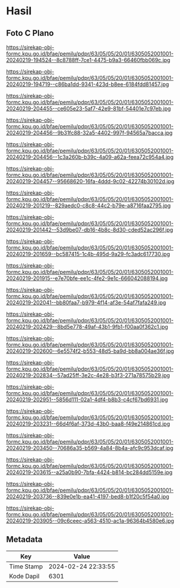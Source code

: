 # Hasil

## Foto C Plano

https://sirekap-obj-formc.kpu.go.id/bfae/pemilu/pdpr/63/05/05/20/01/6305052001001-20240219-194524--8c8788ff-7ce1-4475-b9a3-66460fbb069c.jpg

https://sirekap-obj-formc.kpu.go.id/bfae/pemilu/pdpr/63/05/05/20/01/6305052001001-20240219-194719--c86ba1dd-9341-423d-b8ee-6184fdd81457.jpg

https://sirekap-obj-formc.kpu.go.id/bfae/pemilu/pdpr/63/05/05/20/01/6305052001001-20240219-204455--ce605e23-5af7-42e9-81bf-54401e7c97eb.jpg

https://sirekap-obj-formc.kpu.go.id/bfae/pemilu/pdpr/63/05/05/20/01/6305052001001-20240219-204456--9b31fc88-32a5-4402-997f-94565a7bacca.jpg

https://sirekap-obj-formc.kpu.go.id/bfae/pemilu/pdpr/63/05/05/20/01/6305052001001-20240219-204456--1c3a260b-b39c-4a09-a62a-feea72c954a4.jpg

https://sirekap-obj-formc.kpu.go.id/bfae/pemilu/pdpr/63/05/05/20/01/6305052001001-20240219-204457--95668620-16fa-4ddd-9c02-42274b30102d.jpg

https://sirekap-obj-formc.kpu.go.id/bfae/pemilu/pdpr/63/05/05/20/01/6305052001001-20240219-201219--829aedc0-c8c8-44c2-b79e-a8716faa2795.jpg

https://sirekap-obj-formc.kpu.go.id/bfae/pemilu/pdpr/63/05/05/20/01/6305052001001-20240219-201442--53d9be07-db16-4b8c-8d30-cded52ac296f.jpg

https://sirekap-obj-formc.kpu.go.id/bfae/pemilu/pdpr/63/05/05/20/01/6305052001001-20240219-201659--bc587415-1c4b-495d-9a29-fc3adc617730.jpg

https://sirekap-obj-formc.kpu.go.id/bfae/pemilu/pdpr/63/05/05/20/01/6305052001001-20240219-201915--e7e70bfe-ee1c-4fe2-9e1c-666042088194.jpg

https://sirekap-obj-formc.kpu.go.id/bfae/pemilu/pdpr/63/05/05/20/01/6305052001001-20240219-202041--bb80faa7-b979-4f14-af3e-54af7fafa249.jpg

https://sirekap-obj-formc.kpu.go.id/bfae/pemilu/pdpr/63/05/05/20/01/6305052001001-20240219-202429--8bd5e778-49af-43b1-9fb1-f00aa0f362c1.jpg

https://sirekap-obj-formc.kpu.go.id/bfae/pemilu/pdpr/63/05/05/20/01/6305052001001-20240219-202600--6e5574f2-b553-48d5-ba9d-bb8a004ae36f.jpg

https://sirekap-obj-formc.kpu.go.id/bfae/pemilu/pdpr/63/05/05/20/01/6305052001001-20240219-202834--57ad25ff-3e2c-4e28-b3f3-271a78575b29.jpg

https://sirekap-obj-formc.kpu.go.id/bfae/pemilu/pdpr/63/05/05/20/01/6305052001001-20240219-202951--5856d111-02a1-4df4-b8b3-c4cf67bd6931.jpg

https://sirekap-obj-formc.kpu.go.id/bfae/pemilu/pdpr/63/05/05/20/01/6305052001001-20240219-203231--66d4f6af-373d-43b0-baa8-f49e214861cd.jpg

https://sirekap-obj-formc.kpu.go.id/bfae/pemilu/pdpr/63/05/05/20/01/6305052001001-20240219-203450--70686a35-b569-4a84-8b4a-afc9c953dcaf.jpg

https://sirekap-obj-formc.kpu.go.id/bfae/pemilu/pdpr/63/05/05/20/01/6305052001001-20240219-203615--a25a0b90-7bfa-4424-b814-bc284dd5159e.jpg

https://sirekap-obj-formc.kpu.go.id/bfae/pemilu/pdpr/63/05/05/20/01/6305052001001-20240219-203736--839e0e1b-ea41-4197-bed8-b1f20c5f54a0.jpg

https://sirekap-obj-formc.kpu.go.id/bfae/pemilu/pdpr/63/05/05/20/01/6305052001001-20240219-203905--09c6ceec-a563-4510-ac1a-96364b4580e6.jpg


## Metadata

| Key        | Value               |
| ---------- | ------------------- |
| Time Stamp | 2024-02-24 22:33:55 |
| Kode Dapil | 6301                |



